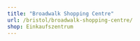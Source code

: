 ```yaml
---
title: "Broadwalk Shopping Centre"
url: /bristol/broadwalk-shopping-centre/
shop: Einkaufszentrum
---
```

